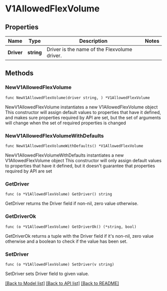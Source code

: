 # V1AllowedFlexVolume

## Properties

Name | Type | Description | Notes
------------ | ------------- | ------------- | -------------
**Driver** | **string** | Driver is the name of the Flexvolume driver. | 

## Methods

### NewV1AllowedFlexVolume

`func NewV1AllowedFlexVolume(driver string, ) *V1AllowedFlexVolume`

NewV1AllowedFlexVolume instantiates a new V1AllowedFlexVolume object
This constructor will assign default values to properties that have it defined,
and makes sure properties required by API are set, but the set of arguments
will change when the set of required properties is changed

### NewV1AllowedFlexVolumeWithDefaults

`func NewV1AllowedFlexVolumeWithDefaults() *V1AllowedFlexVolume`

NewV1AllowedFlexVolumeWithDefaults instantiates a new V1AllowedFlexVolume object
This constructor will only assign default values to properties that have it defined,
but it doesn't guarantee that properties required by API are set

### GetDriver

`func (o *V1AllowedFlexVolume) GetDriver() string`

GetDriver returns the Driver field if non-nil, zero value otherwise.

### GetDriverOk

`func (o *V1AllowedFlexVolume) GetDriverOk() (*string, bool)`

GetDriverOk returns a tuple with the Driver field if it's non-nil, zero value otherwise
and a boolean to check if the value has been set.

### SetDriver

`func (o *V1AllowedFlexVolume) SetDriver(v string)`

SetDriver sets Driver field to given value.



[[Back to Model list]](../README.md#documentation-for-models) [[Back to API list]](../README.md#documentation-for-api-endpoints) [[Back to README]](../README.md)


